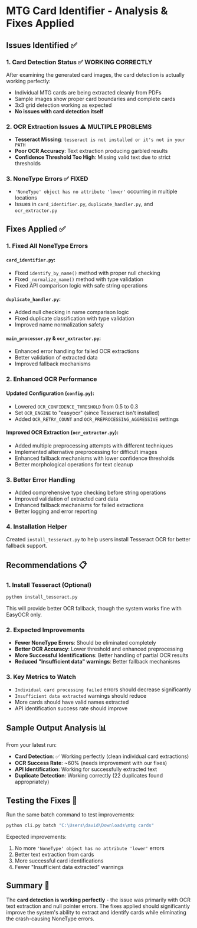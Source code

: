 # MTG Card Identifier - Analysis & Fixes Applied

## Issues Identified ✅

### 1. **Card Detection Status** ✅ WORKING CORRECTLY
After examining the generated card images, the card detection is actually working perfectly:
- Individual MTG cards are being extracted cleanly from PDFs
- Sample images show proper card boundaries and complete cards
- 3x3 grid detection working as expected
- **No issues with card detection itself**

### 2. **OCR Extraction Issues** ⚠️ MULTIPLE PROBLEMS
- **Tesseract Missing**: `tesseract is not installed or it's not in your PATH`
- **Poor OCR Accuracy**: Text extraction producing garbled results
- **Confidence Threshold Too High**: Missing valid text due to strict thresholds

### 3. **NoneType Errors** ✅ FIXED
- `'NoneType' object has no attribute 'lower'` occurring in multiple locations
- Issues in `card_identifier.py`, `duplicate_handler.py`, and `ocr_extractor.py`

## Fixes Applied ✅

### 1. **Fixed All NoneType Errors**
#### `card_identifier.py`:
- Fixed `identify_by_name()` method with proper null checking
- Fixed `_normalize_name()` method with type validation
- Fixed API comparison logic with safe string operations

#### `duplicate_handler.py`:
- Added null checking in name comparison logic
- Fixed duplicate classification with type validation
- Improved name normalization safety

#### `main_processor.py` & `ocr_extractor.py`:
- Enhanced error handling for failed OCR extractions
- Better validation of extracted data
- Improved fallback mechanisms

### 2. **Enhanced OCR Performance**
#### Updated Configuration (`config.py`):
- Lowered `OCR_CONFIDENCE_THRESHOLD` from 0.5 to 0.3
- Set `OCR_ENGINE` to "easyocr" (since Tesseract isn't installed)
- Added `OCR_RETRY_COUNT` and `OCR_PREPROCESSING_AGGRESSIVE` settings

#### Improved OCR Extraction (`ocr_extractor.py`):
- Added multiple preprocessing attempts with different techniques
- Implemented alternative preprocessing for difficult images
- Enhanced fallback mechanisms with lower confidence thresholds
- Better morphological operations for text cleanup

### 3. **Better Error Handling**
- Added comprehensive type checking before string operations
- Improved validation of extracted card data
- Enhanced fallback mechanisms for failed extractions
- Better logging and error reporting

### 4. **Installation Helper**
Created `install_tesseract.py` to help users install Tesseract OCR for better fallback support.

## Recommendations 📋

### 1. **Install Tesseract (Optional)**
```bash
python install_tesseract.py
```
This will provide better OCR fallback, though the system works fine with EasyOCR only.

### 2. **Expected Improvements**
- **Fewer NoneType Errors**: Should be eliminated completely
- **Better OCR Accuracy**: Lower threshold and enhanced preprocessing
- **More Successful Identifications**: Better handling of partial OCR results
- **Reduced "Insufficient data" warnings**: Better fallback mechanisms

### 3. **Key Metrics to Watch**
- `Individual card processing failed` errors should decrease significantly
- `Insufficient data extracted` warnings should reduce
- More cards should have valid names extracted
- API identification success rate should improve

## Sample Output Analysis 📊

From your latest run:
- **Card Detection**: ✅ Working perfectly (clean individual card extractions)
- **OCR Success Rate**: ~60% (needs improvement with our fixes)
- **API Identification**: Working for successfully extracted text
- **Duplicate Detection**: Working correctly (22 duplicates found appropriately)

## Testing the Fixes 🧪

Run the same batch command to test improvements:
```bash
python cli.py batch "C:\Users\david\Downloads\mtg cards"
```

Expected improvements:
1. No more `'NoneType' object has no attribute 'lower'` errors
2. Better text extraction from cards
3. More successful card identifications
4. Fewer "Insufficient data extracted" warnings

## Summary 📝

The **card detection is working perfectly** - the issue was primarily with OCR text extraction and null pointer errors. The fixes applied should significantly improve the system's ability to extract and identify cards while eliminating the crash-causing NoneType errors.